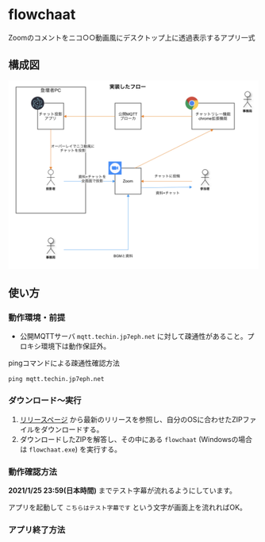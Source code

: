 # flowchaat

Zoomのコメントをニコ○○動画風にデスクトップ上に透過表示するアプリ一式

## 構成図

![構成図](https://github.com/jp7eph/flowchaat/blob/images/flowchaat_diam.png)

## 使い方

### 動作環境・前提

- 公開MQTTサーバ `mqtt.techin.jp7eph.net` に対して疎通性があること。プロキシ環境下は動作保証外。

pingコマンドによる疎通性確認方法

```shell
ping mqtt.techin.jp7eph.net
```

### ダウンロード〜実行

1. [リリースページ](https://github.com/jp7eph/flowchaat/releases) から最新のリリースを参照し、自分のOSに合わせたZIPファイルをダウンロードする。
1. ダウンロードしたZIPを解答し、その中にある `flowchaat` (Windowsの場合は `flowchaat.exe`) を実行する。

### 動作確認方法

**2021/1/25 23:59(日本時間)** までテスト字幕が流れるようにしています。

アプリを起動して `こちらはテスト字幕です` という文字が画面上を流れればOK。

### アプリ終了方法

